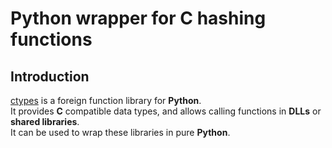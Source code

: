 # Python wrapper for C hashing functions

## Introduction

[ctypes](https://docs.python.org/3/library/ctypes.html) is a foreign function library for **Python**.  
It provides **C** compatible data types, and allows calling functions in **DLLs** or **shared libraries**.  
It can be used to wrap these libraries in pure **Python**.
